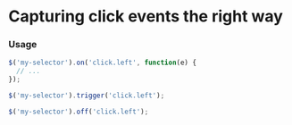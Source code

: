 # Capturing click events the right way

### Usage

```javascript
$('my-selector').on('click.left', function(e) {
  // ...
});

$('my-selector').trigger('click.left');

$('my-selector').off('click.left');
```